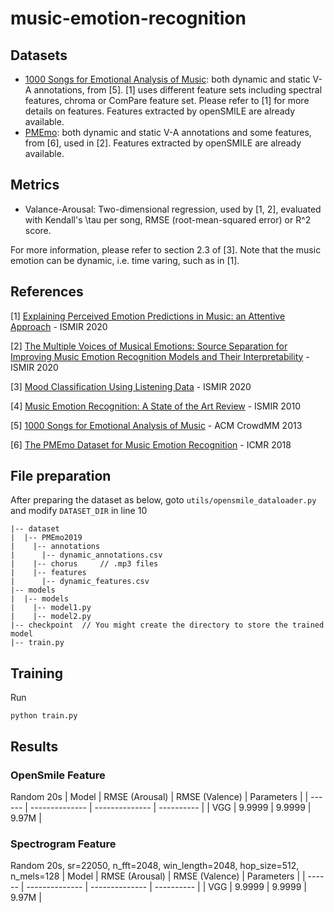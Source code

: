 # music-emotion-recognition

## Datasets

- [1000 Songs for Emotional Analysis of Music](https://cvml.unige.ch/databases/emoMusic/): both dynamic and static V-A annotations, from [5]. [1] uses different feature sets including spectral features, chroma or ComPare feature set. Please refer to [1] for more details on features. Features extracted by openSMILE are already available.
- [PMEmo](https://github.com/HuiZhangDB/PMEmo): both dynamic and static V-A annotations and some features, from [6], used in [2]. Features extracted by openSMILE are already available.

## Metrics

- Valance-Arousal: Two-dimensional regression, used by [1, 2], evaluated with Kendall's \tau per song, RMSE (root-mean-squared error) or R^2 score.

For more information, please refer to section 2.3 of [3]. Note that the music emotion can be dynamic, i.e. time varing, such as in [1].

## References
[1] [Explaining Perceived Emotion Predictions in Music: an Attentive Approach](https://program.ismir2020.net/poster_1-18.html) - ISMIR 2020

[2] [The Multiple Voices of Musical Emotions: Source Separation for Improving Music Emotion Recognition Models and Their Interpretability](https://program.ismir2020.net/poster_2-19.html) - ISMIR 2020

[3] [Mood Classification Using Listening Data](https://program.ismir2020.net/poster_4-10.html) - ISMIR 2020

[4] [Music Emotion Recognition: A State of the Art Review](https://ismir2010.ismir.net/proceedings/ismir2010-45.pdf) - ISMIR 2010

[5] [1000 Songs for Emotional Analysis of Music](https://dl.acm.org/doi/10.1145/2506364.2506365) - ACM CrowdMM 2013

[6] [The PMEmo Dataset for Music Emotion Recognition](https://dl.acm.org/doi/10.1145/3206025.3206037) - ICMR 2018

## File preparation
After preparing the dataset as below, goto `utils/opensmile_dataloader.py` and modify `DATASET_DIR` in line 10

```
|-- dataset
|  |-- PMEmo2019
|    |-- annotations
|      |-- dynamic_annotations.csv
|    |-- chorus		// .mp3 files
|    |-- features
|      |-- dynamic_features.csv
|-- models
|  |-- models
|    |-- model1.py
|    |-- model2.py
|-- checkpoint  // You might create the directory to store the trained model
|-- train.py
```

## Training
Run
```
python train.py
```

## Results
### OpenSmile Feature
Random 20s
| Model  | RMSE (Arousal) | RMSE (Valence) | Parameters |
| ------ | -------------- | -------------- | ---------- |
| VGG    | 9.9999         | 9.9999         | 9.97M      |


### Spectrogram Feature
Random 20s, sr=22050, n_fft=2048, win_length=2048, hop_size=512, n_mels=128
| Model  | RMSE (Arousal) | RMSE (Valence) | Parameters |
| ------ | -------------- | -------------- | ---------- |
| VGG    | 9.9999         | 9.9999         | 9.97M      |
